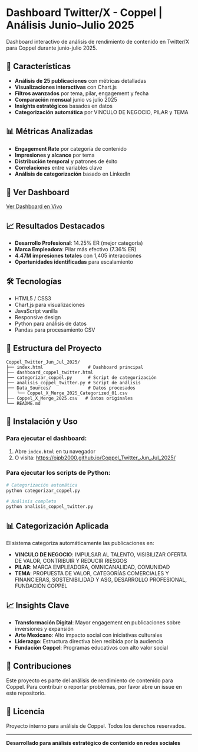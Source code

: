 # Dashboard Twitter/X - Coppel | Análisis Junio-Julio 2025

Dashboard interactivo de análisis de rendimiento de contenido en Twitter/X para Coppel durante junio-julio 2025.

## 🎯 Características

- **Análisis de 25 publicaciones** con métricas detalladas
- **Visualizaciones interactivas** con Chart.js
- **Filtros avanzados** por tema, pilar, engagement y fecha
- **Comparación mensual** junio vs julio 2025
- **Insights estratégicos** basados en datos
- **Categorización automática** por VINCULO DE NEGOCIO, PILAR y TEMA

## 📊 Métricas Analizadas

- **Engagement Rate** por categoría de contenido
- **Impresiones y alcance** por tema
- **Distribución temporal** y patrones de éxito
- **Correlaciones** entre variables clave
- **Análisis de categorización** basado en LinkedIn

## 🚀 Ver Dashboard

[Ver Dashboard en Vivo](https://ojpb2000.github.io/Coppel_Twitter_Jun_Jul_2025/)

## 📈 Resultados Destacados

- **Desarrollo Profesional**: 14.25% ER (mejor categoría)
- **Marca Empleadora**: Pilar más efectivo (7.36% ER)
- **4.47M impresiones totales** con 1,405 interacciones
- **Oportunidades identificadas** para escalamiento

## 🛠️ Tecnologías

- HTML5 / CSS3
- Chart.js para visualizaciones
- JavaScript vanilla
- Responsive design
- Python para análisis de datos
- Pandas para procesamiento CSV

## 📁 Estructura del Proyecto

```
Coppel_Twitter_Jun_Jul_2025/
├── index.html                 # Dashboard principal
├── dashboard_coppel_twitter.html
├── categorizar_coppel.py      # Script de categorización
├── analisis_coppel_twitter.py # Script de análisis
├── Data_Sources/              # Datos procesados
│   └── Coppel_X_Merge_2025_Categorized_01.csv
├── Coppel_X_Merge_2025.csv   # Datos originales
└── README.md
```

## 🔧 Instalación y Uso

### Para ejecutar el dashboard:
1. Abre `index.html` en tu navegador
2. O visita: https://ojpb2000.github.io/Coppel_Twitter_Jun_Jul_2025/

### Para ejecutar los scripts de Python:
```bash
# Categorización automática
python categorizar_coppel.py

# Análisis completo
python analisis_coppel_twitter.py
```

## 📊 Categorización Aplicada

El sistema categoriza automáticamente las publicaciones en:

- **VINCULO DE NEGOCIO**: IMPULSAR AL TALENTO, VISIBILIZAR OFERTA DE VALOR, CONTRIBUIR Y REDUCIR RIESGOS
- **PILAR**: MARCA EMPLEADORA, OMNICANALIDAD, COMUNIDAD
- **TEMA**: PROPUESTA DE VALOR, CATEGORÍAS COMERCIALES Y FINANCIERAS, SOSTENIBILIDAD Y ASG, DESARROLLO PROFESIONAL, FUNDACIÓN COPPEL

## 📈 Insights Clave

- **Transformación Digital**: Mayor engagement en publicaciones sobre inversiones y expansión
- **Arte Mexicano**: Alto impacto social con iniciativas culturales
- **Liderazgo**: Estructura directiva bien recibida por la audiencia
- **Fundación Coppel**: Programas educativos con alto valor social

## 🤝 Contribuciones

Este proyecto es parte del análisis de rendimiento de contenido para Coppel. Para contribuir o reportar problemas, por favor abre un issue en este repositorio.

## 📄 Licencia

Proyecto interno para análisis de Coppel. Todos los derechos reservados.

---

**Desarrollado para análisis estratégico de contenido en redes sociales**